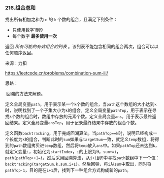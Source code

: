 ### 216.组合总和

找出所有相加之和为 `n` 的 `k` 个数的组合，且满足下列条件：

- 只使用数字1到9
- 每个数字 **最多使用一次** 

返回 *所有可能的有效组合的列表* 。该列表不能包含相同的组合两次，组合可以以任何顺序返回。

来源：力扣

https://leetcode.cn/problems/combination-sum-iii/



思路：

​		回溯的方法来解题。

​		定义全局变量`path`，用于表示某一个`k`个数的组合，当`path`这个数组的大小达到`k`时，说明找到了一个子集大小为`k`的组合。定义全局变量`pathTop`，用于表示在寻找`k`个数的组合时，数组中存放的元素个数。定义全局变量`ans`，用于表示最终返回结果。定义全局变量`ansTop`，用于记录最终结果中存放的组合个数。

​		定义函数`backtracking`，用于完成回溯算法。当`pathTop==k`时，说明已经构成一个长度为`k`的组合，判断此时的`sum`如果与`targetSum`一致，就定义`temp`数组，将得到的`path`数组拷贝进`temp`数组，然后将`temp`放入`ans`中。如果`pathTop`还未达到`k`，就定义变量`i`，初始化为`startIndex`，`i`的上限为9，`sum+=i`，`path[pathTop++]=i`，然后采用回溯算法，从`i+1`到9中寻找`path`数组中下一个值：`backtracking(targetSum,k,sum,i+1)`。然后回弹，将`i`从`sum`中取出，同时将`pathTop-1`，目的是在`i+1`后，找到下一种组合方式构成新的`path`。